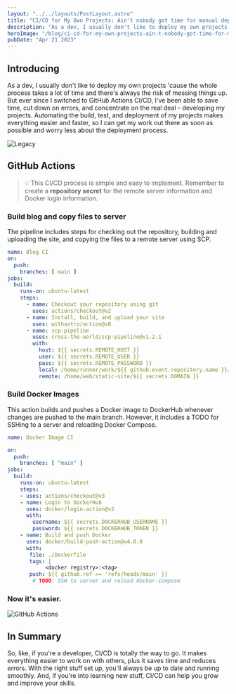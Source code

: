 ```yaml
---
layout: "../../layouts/PostLayout.astro"
title: "CI/CD for My Own Projects: Ain't nobody got time for manual deployment, amirite?"
description: "As a dev, I usually don't like to deploy my own projects 'cause the whole process takes a lot of time and there's always the risk of messing things up. But ever since I switched to GitHub Actions CI/CD, I've been able to save time, cut down on errors, and concentrate on the real deal - developing my projects. "
heroImage: "/blog/ci-cd-for-my-own-projects-ain-t-nobody-got-time-for-manual-deployment-amirite/github-actions.png"
pubDate: "Apr 21 2023"
---
```

## Introducing

As a dev, I usually don't like to deploy my own projects 'cause the whole process takes a lot of time and there's always the risk of messing things up. But ever since I switched to GitHub Actions CI/CD, I've been able to save time, cut down on errors, and concentrate on the real deal - developing my projects. Automating the build, test, and deployment of my projects makes everything easier and faster, so I can get my work out there as soon as possible and worry less about the deployment process.

![Legacy](/blog/ci-cd-for-my-own-projects-ain-t-nobody-got-time-for-manual-deployment-amirite/legacy.png)
## GitHub Actions
> 💡
> This CI/CD process is simple and easy to implement. 
> Remember to create a **repository secret** for the remote server information and Docker login information.

### Build blog and copy files to server

The pipeline includes steps for checking out the repository, building and uploading the site, and copying the files to a remote server using SCP.

```yaml
name: Blog CI
on:
  push:
    branches: [ main ]
jobs:
  build:
    runs-on: ubuntu-latest
    steps:
      - name: Checkout your repository using git
        uses: actions/checkout@v2          
      - name: Install, build, and upload your site
        uses: withastro/action@v0
      - name: scp-pipeline
        uses: cross-the-world/scp-pipeline@v1.2.1
        with:
          host: ${{ secrets.REMOTE_HOST }}
          user: ${{ secrets.REMOTE_USER }}
          pass: ${{ secrets.REMOTE_PASSWORD }}
          local: /home/runner/work/${{ github.event.repository.name }}/${{ github.event.repository.name }}/dist/*
          remote: /home/web/static-site/${{ secrets.DOMAIN }}
```

### Build Docker Images

This action builds and pushes a Docker image to DockerHub whenever changes are pushed to the main branch. However, it includes a TODO for SSHing to a server and reloading Docker Compose.

```yaml
name: Docker Image CI

on:
  push:
    branches: [ "main" ]
jobs:
  build:
    runs-on: ubuntu-latest
    steps:
    - uses: actions/checkout@v3
    - name: Login to DockerHub
      uses: docker/login-action@v2
      with:
        username: ${{ secrets.DOCKERHUB_USERNAME }}
        password: ${{ secrets.DOCKERHUB_TOKEN }}
    - name: Build and push Docker
      uses: docker/build-push-action@v4.0.0
      with:
       file: ./Dockerfile
       tags: |
            <docker registry>:<tag>
       push: ${{ github.ref == 'refs/heads/main' }}
		# TODO: SSH to server and reload docker-compose
```

### Now it's easier.

![GitHub Actions](/blog/ci-cd-for-my-own-projects-ain-t-nobody-got-time-for-manual-deployment-amirite/github-actions.png)

## In Summary

So, like, if you're a developer, CI/CD is totally the way to go. It makes everything easier to work on with others, plus it saves time and reduces errors. With the right stuff set up, you'll always be up to date and running smoothly. And, if you're into learning new stuff, CI/CD can help you grow and improve your skills.